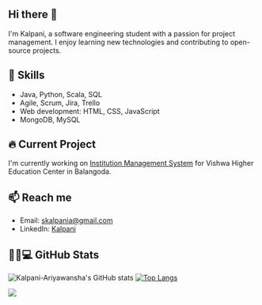 ## Hi there 👋
I'm Kalpani, a software engineering student with a passion for project management. I enjoy learning new technologies and contributing to open-source projects.
## 🚀 Skills
- Java, Python, Scala, SQL
- Agile, Scrum, Jira, Trello
- Web development: HTML, CSS, JavaScript
- MongoDB, MySQL

## 🔥 Current Project
I'm currently working on [Institution Management System](https://github.com/sahan-chinthaka/vishwa-institute.git) for Vishwa Higher Education Center in Balangoda.

## 📫 Reach me
- Email: [skalpania@gmail.com](mailto:skalpania@gmail.com)
- LinkedIn: [Kalpani](https://www.linkedin.com/in/kalpani-ariyawansha/)

## 👩‍💻💻 GitHub Stats


![Kalpani-Ariyawansha's GitHub stats](https://github-readme-stats.vercel.app/api?username=sahan-chinthaka&show_icons=true&theme=radical)  [![Top Langs](https://github-readme-stats.vercel.app/api/top-langs/?username=sahan-chinthaka&hide_progress=true)](https://github.com/anuraghazra/github-readme-stats)

![](https://komarev.com/ghpvc/?username=sahan-chinthaka&color=green)

